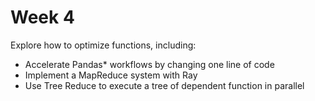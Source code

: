 # Week 4
Explore how to optimize functions, including:

- Accelerate Pandas* workflows by changing one line of code
- Implement a MapReduce system with Ray
- Use Tree Reduce to execute a tree of dependent function in parallel
